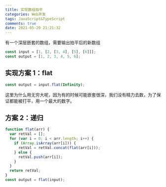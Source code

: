 ```yaml
---
title: 实现数组拍平
categories: Web开发
tags: JavaScript&TypeScript
comments: true
date: 2021-05-20 21:21:32
---
```


有一个深层嵌套的数组，需要输出拍平后的新数组

```js
const input = [1, [2, [3, 4], [5], [6]]];
const output = [1, 2, 3, 4, 5, 6];
```

## 实现方案 1：flat

```js
const output = input.flat(Infinity);
```

这里为什么用无穷大呢，因为有的时候可能嵌套很深，我们没有精力去数，为了保证都能被打平，用一个最大的数字。

## 方案 2：递归

```js
function flat(arr) {
  var retVal = [];
  for (var i = 0; i < arr.length; i++) {
    if (Array.isArray(arr[i])) {
      retVal = retVal.concat(flat(arr[i]));
    } else {
      retVal.push(arr[i]);
    }
  }
  return retVal;
}
const output = flat(input);
```
